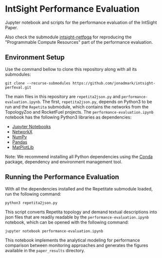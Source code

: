 # IntSight Performance Evaluation

Jupyter notebook and scripts for the performance evaluation of the IntSight Paper.

Also check the submodule [intsight-netfpga](https://github.com/jonadmark/intsight-netfpga) for reproducing the "Programmable Compute Resources" part of the performance evaluation.

## Environment Setup

Use the command bellow to clone this repository along with all its submodules:

```
git clone --recurse-submodules https://github.com/jonadmark/intsight-perfeval.git
```

The main files in this repository are `repetita2json.py` and `performance-evaluation.ipynb`. The first, `repetita2json.py`, depends on Python3 to be run and the `Repetita` submodule, which contains the networks from the TopologyZoo and RocketFuel projects. The `performance-evaluation.ipynb` notebook has the following Python3 libraries as dependencies:
- [Jupyter Notebooks](https://jupyter.org/install)
- [NetworkX](https://networkx.github.io/documentation/stable/install.html)
- [NumPy](https://numpy.org/install/)
- [Pandas](https://pandas.pydata.org/getting_started.html)
- [MatPlotLib](https://matplotlib.org/users/installing.html)

Note: We recommend installing all Python dependencies using the [Conda](https://docs.conda.io/en/latest/miniconda.html) package, dependency and environment management tool.

## Running the Performance Evaluation

With all the dependencies installed and the Repetitate submodule loaded, run the following command:

```
python3 repetita2json.py
```

This script converts Repetita topology and demand textual descriptions into json files that are readily readable by the `performance-evaluation.ipynb` notebook, which can be opened with the following command:

```
jupyter notebook performance-evaluation.ipynb
```

This notebook implements the analytical modeling for performance comparison between monitoring approaches and generates the figures available in the `paper_results` directory.
